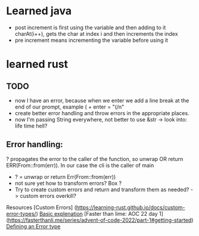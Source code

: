 # Learned java
- post increment is first using the variable and then adding to it charAt(i++), gets the char at index i and then increments the index
- pre increment means incrementing the variable before using it

# learned rust

## TODO
- now I have an error, because when we enter we add a line break at the end of our prompt, example ( + enter =  "(/n"
- create better error handling and throw errors in the appropriate places.
- now I'm passing String everywhere, not better to use &str -> look into: life time hell?


## Error handling:

? propagates the error to the caller of the function, so unwrap OR return ERR(From::from(err)). In our case the cli is the caller of main
- ? =  unwrap or return Err(From::from(err))
- not sure yet how to transform errors? Box<dyn Error> ?
- Try to create custom errors and return and transform them as needed? -> custom errors overkill?

Resources
[Custom Errors] (https://learning-rust.github.io/docs/custom-error-types/)
[Basic explenation](https://stevedonovan.github.io/rust-gentle-intro/6-error-handling.html)
[Faster than lime: AOC 22 day 1] (https://fasterthanli.me/series/advent-of-code-2022/part-1#getting-started)
[Defining an Error type](https://doc.rust-lang.org/rust-by-example/error/multiple_error_types/reenter_question_mark.html)


